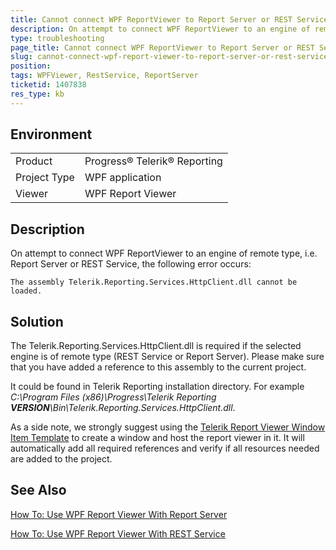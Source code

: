 ```yaml
---
title: Cannot connect WPF ReportViewer to Report Server or REST Service
description: On attempt to connect WPF ReportViewer to an engine of remote type, i.e. Report Server or REST Service, an error "The assembly Telerik.Reporting.Services.HttpClient.dll cannot be loaded." occurs.
type: troubleshooting
page_title: Cannot connect WPF ReportViewer to Report Server or REST Service
slug: cannot-connect-wpf-report-viewer-to-report-server-or-rest-service
position: 
tags: WPFViewer, RestService, ReportServer
ticketid: 1407838
res_type: kb
---
```


## Environment
<table>
    <tbody>
	    <tr>
	    	<td>Product</td>
	    	<td>Progress® Telerik® Reporting</td>
	    </tr>
       <tr>
	    	<td>Project Type</td>
	    	<td>WPF application</td>
	    </tr>
      <tr>
	    	<td>Viewer</td>
	    	<td>WPF Report Viewer</td>
	    </tr>
    </tbody>
</table>


## Description
On attempt to connect WPF ReportViewer to an engine of remote type, i.e. Report Server or REST Service, the following error occurs: 
```
The assembly Telerik.Reporting.Services.HttpClient.dll cannot be loaded.
```

## Solution
The Telerik.Reporting.Services.HttpClient.dll is required if the selected engine is of remote type (REST Service or Report Server). Please make sure that you have added a reference to this assembly to the current project.

It could be found in Telerik Reporting installation directory. For example *C:\Program Files (x86)\Progress\Telerik Reporting **VERSION**\Bin\Telerik.Reporting.Services.HttpClient.dll*.

As a side note, we strongly suggest using the [Telerik Report Viewer Window Item Template](../wpf-report-viewer-embedding-the-viewer) to create a window and host the report viewer in it. It will automatically add all required references and verify if all resources needed are added to the project.

## See Also
[How To: Use WPF Report Viewer With Report Server
](../wpf-report-viewer-howto-use-it-with-reportserver)

[How To: Use WPF Report Viewer With REST Service](../wpf-report-viewer-howto-use-it-with-rest-service)

